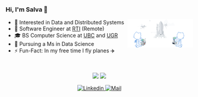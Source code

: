 ### Hi, I'm Salva 👋

<img width=35% align="right" alt="Github" src="rocket.png" />

- 🧐 Interested in Data and Distributed Systems
- 💼 Software Engineer at [RTI](https://www.rti.com/en/) (Remote)
- 🎓 BS Computer Science at [UBC](https://www.ubc.ca) and [UGR](https://www.ugr.es/en/)
- 🌱 Pursuing a Ms in Data Science
- ⚡️ Fun-Fact: In my free time I fly planes ✈️

<br/>

<p align="center" vertical-align="top">
    <img src="https://github-readme-stats.vercel.app/api/top-langs/?username=salvacorts&theme=default&layout=compact&hide_border=true"/>
    <img src="https://github-readme-stats.vercel.app/api?username=salvacorts&theme=default&layout=compact&hide_border=true&show_icons=true&count_private=true&include_all_commits=true&hide_title=true"/>
</p>

<p align="center">
  <a href="https://www.linkedin.com/in/salva-corts/" target="_blank">
    <img alt="Linkedin" src="https://img.shields.io/badge/-Linkedin-blue?style=flat-square&logo=Linkedin&logoColor=white&link=https://www.linkedin.com/in/salva-corts/"/>
  </a>
  <!-- <a href="https://www.kaggle.com/salvacorts" target="_blank">
      <img alt="Kaggle" src="https://img.shields.io/badge/-Kaggle-88CE02?style=flat-square&logo=Kaggle&logoColor=white&link=https://www.kaggle.com/salvacorts"/>
  </a> -->
  <a href="mailto:salvacorts97@gmail.com" target="_blank">
      <img alt="Mail" src="https://img.shields.io/badge/-salvacorts97@gmail.com-c14438?style=flat-square&logo=Gmail&logoColor=white&link=mailto:salvacorts97@gmail.com"/>
  </a>
</p>